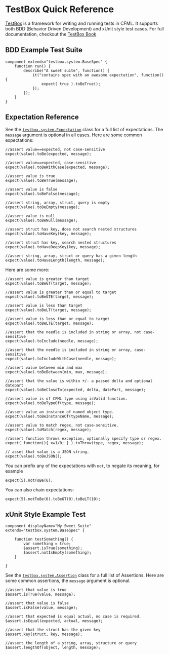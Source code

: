 # TestBox Quick Reference

[TestBox](https://www.ortussolutions.com/products/testbox) is a framework for writing and running tests in CFML. It supports both BDD (Behavior Driven Development) and xUnit style test cases. For full documentation, checkout the [TestBox Book](http://testbox.ortusbooks.com/)

## BDD Example Test Suite 

	component extends="testbox.system.BaseSpec" {
		function run() {
			describe("A sweet suite", function() {
				it("contains spec with an awesome expectation", function() {
					expect( true ).toBeTrue(); 
				});
			});
		}
	}

## Expectation Reference

See the [`testbox.system.Expectation`](http://apidocs.ortussolutions.com/testbox/current/index.html?testbox/system/Expectation.html) class for a full list of expectations. The `message` argument is optional in all cases. Here are some common expectations:

	//assert value==expected, not case-sensitive
	expect(value).toBe(expected, message);

	//assert value==expected, case-sensitive
	expect(value).toBeWithCase(expected, message);

	//assert value is true
	expect(value).toBeTrue(message);

	//assert value is false
	expect(value).toBeFalse(message);

	//assert string, array, struct, query is empty
	expect(value).toBeEmpty(message);

	//assert value is null
	expect(value).toBeNull(message);

	//assert struct has key, does not search nested structures
	expect(value).toHaveKey(key, message);

	//assert struct has key, search nested structures
	expect(value).toHaveDeepKey(key, message);

	//assert string, array, struct or query has a given length
	expect(value).toHaveLength(length, message);



Here are some more:

	//assert value is greater than target
	expect(value).toBeGT(target, message);

	//assert value is greater than or equal to target
	expect(value).toBeGTE(target, message);
	
	//assert value is less than target
	expect(value).toBeLT(target, message);

	//assert value is less than or equal to target
	expect(value).toBeLTE(target, message);

	//assert that the needle is included in string or array, not case-sensitive
	expect(value).toInclude(needle, message);

	//assert that the needle is included in string or array, case-sensitive
	expect(value).toIncludeWithCase(needle, message);

	//assert value between min and max
	expect(value).toBeBetween(min, max, message);

	//assert that the value is within +/- a passed delta and optional datepart
	expect(value).toBeCloseTo(expected, delta, datePart, message);

	//assert value is of CFML type using isValid function.
	expect(value).toBeTypeOf(type, message);

	//assert value an instance of named object type.
	expect(value).toBeInstanceOf(typeName, message);

	//assert value to match regex, not case-sensitive.
	expect(value).toMatch(regex, message);

	//assert function throws exception, optionally specify type or regex.
	expect( function(){ x=1/0; } ).toThrow(type, regex, message);
	
	// asset that value is a JSON string.
	expect(value).toBeJSON();

You can prefix any of the expectations with `not`, to negate its meaning, for example

	expect(5).notToBe(6);

You can also chain expectations:

	expect(5).notToBe(6).toBeGT(0).toBeLT(10);

## xUnit Style Example Test

	component displayName="My Sweet Suite" extends="testbox.system.BaseSpec" {

		function testSomething() {
			var something = true;
			$assert.isTrue(something);
			$assert.notIsEmpty(something);
		}

	}

See the [`testbox.system.Assertion`](http://apidocs.ortussolutions.com/testbox/current/index.html?testbox/system/Assertion.html) class for a full list of Assertions. Here are some common assertions, the `message` argument is optional.

	//assert that value is true
	$assert.isTrue(value, message);

	//assert that value is false
	$assert.isFalse(value, message);

	//assert that expected is equal actual, no case is required.
	$assert.isEqual(expected, actual, message);

	//assert that the struct has the given key
	$assert.key(struct, key, message);

	//assert the length of a string, array, structure or query
	$assert.lengthOf(object, length, message);




